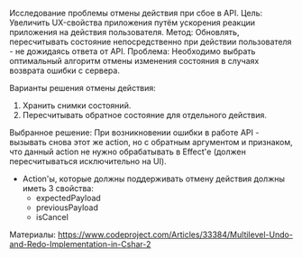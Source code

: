 Исследование проблемы отмены действия при сбое в API.
Цель: Увеличить UX-свойства приложения путём ускорения реакции приложения на действия пользователя.
Метод: Обновлять, пересчитывать состояние непосредственно при действии пользователя - не дожидаясь ответа от API.
Проблема: Необходимо выбрать оптимальный алгоритм отмены изменения состояния в случаях возврата ошибки с сервера.

Варианты решения отмены действия:
1) Хранить снимки состояний. 
2) Пересчитывать обратное состояние для отдельного действия.

Выбранное решение:
При возникновении ошибки в работе API - вызывать снова этот же action, но с обратным аргументом и признаком, что данный action не нужно обрабатывать в Effect'е (должен пересчитываться исключительно на UI).
* Action'ы, которые должны поддерживать отмену действия должны иметь 3 свойства:
  * expectedPayload
  * previousPayload
  * isCancel


Материалы:
https://www.codeproject.com/Articles/33384/Multilevel-Undo-and-Redo-Implementation-in-Cshar-2
